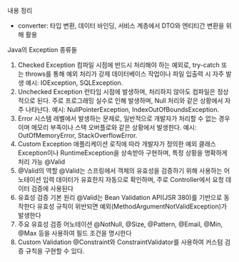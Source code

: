 내용 정리

- converter: 타입 변환, 데이터 바인딩, 서비스 계층에서 DTO와 엔티티간 변환을 위해 활용



Java의 Exception 종류들
1. Checked Exception
컴파일 시점에 반드시 처리해야 하는 예외로, try-catch 또는 throws를 통해 예외 처리가 강제
데이터베이스 작업이나 파일 입출력 시 자주 발생
예시: IOException, SQLException.
2. Unchecked Exception
런타임 시점에 발생하며, 처리하지 않아도 컴파일은 정상적으로 된다.
주로 프로그래밍 실수로 인해 발생하며, Null 처리와 같은 상황에서 자주 나타난다.
예시: NullPointerException, IndexOutOfBoundsException.
3. Error
시스템 레벨에서 발생하는 문제로, 일반적으로 개발자가 처리할 수 없는 경우이며
메모리 부족이나 스택 오버플로와 같은 상황에서 발생한다.
예시: OutOfMemoryError, StackOverflowError.
4. Custom Exception
애플리케이션 로직에 따라 개발자가 정의한 예외 클래스
Exception이나 RuntimeException을 상속받아 구현하며, 특정 상황을 명확하게 처리 가능
@Valid
1. @Valid의 역할
@Valid는 스프링에서 객체의 유효성을 검증하기 위해 사용하는 어노테이션
입력 데이터가 유효한지 자동으로 확인하며, 주로 Controller에서 요청 데이터 검증에 사용된다
2. 유효성 검증 기본 원리
@Valid는 Bean Validation API(JSR 380)를 기반으로 동작한다
유효성 규칙이 위반되면 예외(MethodArgumentNotValidException)가 발생한다
3. 주요 유효성 검증 어노테이션
@NotNull, @Size, @Pattern, @Email, @Min, @Max 등을 사용하여 필드 조건을 명시한다
4. Custom Validation
@Constraint와 ConstraintValidator를 사용하여 커스텀 검증 규칙을 구현할 수 있다.